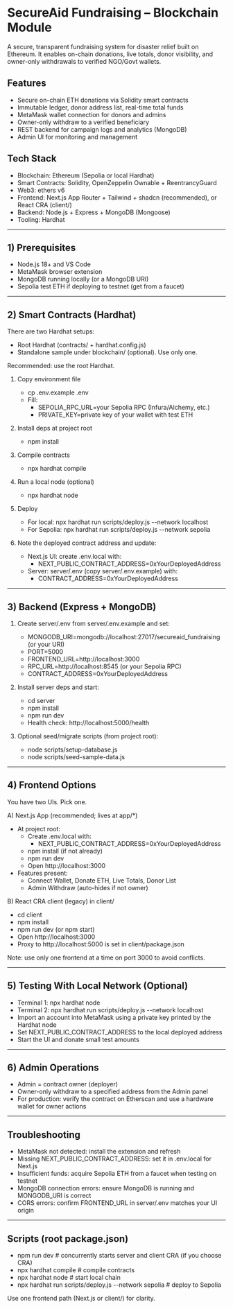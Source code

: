 # SecureAid Fundraising – Blockchain Module

A secure, transparent fundraising system for disaster relief built on Ethereum. It enables on-chain donations, live totals, donor visibility, and owner-only withdrawals to verified NGO/Govt wallets.

## Features
- Secure on-chain ETH donations via Solidity smart contracts
- Immutable ledger, donor address list, real-time total funds
- MetaMask wallet connection for donors and admins
- Owner-only withdraw to a verified beneficiary
- REST backend for campaign logs and analytics (MongoDB)
- Admin UI for monitoring and management

## Tech Stack
- Blockchain: Ethereum (Sepolia or local Hardhat)
- Smart Contracts: Solidity, OpenZeppelin Ownable + ReentrancyGuard
- Web3: ethers v6
- Frontend: Next.js App Router + Tailwind + shadcn (recommended), or React CRA (client/)
- Backend: Node.js + Express + MongoDB (Mongoose)
- Tooling: Hardhat

---

## 1) Prerequisites
- Node.js 18+ and VS Code
- MetaMask browser extension
- MongoDB running locally (or a MongoDB URI)
- Sepolia test ETH if deploying to testnet (get from a faucet)

---

## 2) Smart Contracts (Hardhat)

There are two Hardhat setups:
- Root Hardhat (contracts/ + hardhat.config.js)
- Standalone sample under blockchain/ (optional). Use only one.

Recommended: use the root Hardhat.

1. Copy environment file
   - cp .env.example .env
   - Fill:
     - SEPOLIA_RPC_URL=your Sepolia RPC (Infura/Alchemy, etc.)
     - PRIVATE_KEY=private key of your wallet with test ETH

2. Install deps at project root
   - npm install

3. Compile contracts
   - npx hardhat compile

4. Run a local node (optional)
   - npx hardhat node

5. Deploy
   - For local: npx hardhat run scripts/deploy.js --network localhost
   - For Sepolia: npx hardhat run scripts/deploy.js --network sepolia

6. Note the deployed contract address and update:
   - Next.js UI: create .env.local with:
     - NEXT_PUBLIC_CONTRACT_ADDRESS=0xYourDeployedAddress
   - Server: server/.env (copy server/.env.example) with:
     - CONTRACT_ADDRESS=0xYourDeployedAddress

---

## 3) Backend (Express + MongoDB)

1. Create server/.env from server/.env.example and set:
   - MONGODB_URI=mongodb://localhost:27017/secureaid_fundraising (or your URI)
   - PORT=5000
   - FRONTEND_URL=http://localhost:3000
   - RPC_URL=http://localhost:8545 (or your Sepolia RPC)
   - CONTRACT_ADDRESS=0xYourDeployedAddress

2. Install server deps and start:
   - cd server
   - npm install
   - npm run dev
   - Health check: http://localhost:5000/health

3. Optional seed/migrate scripts (from project root):
   - node scripts/setup-database.js
   - node scripts/seed-sample-data.js

---

## 4) Frontend Options

You have two UIs. Pick one.

A) Next.js App (recommended; lives at app/*)
- At project root:
  - Create .env.local with:
    - NEXT_PUBLIC_CONTRACT_ADDRESS=0xYourDeployedAddress
  - npm install (if not already)
  - npm run dev
  - Open http://localhost:3000
- Features present:
  - Connect Wallet, Donate ETH, Live Totals, Donor List
  - Admin Withdraw (auto-hides if not owner)

B) React CRA client (legacy) in client/
- cd client
- npm install
- npm run dev (or npm start)
- Open http://localhost:3000
- Proxy to http://localhost:5000 is set in client/package.json

Note: use only one frontend at a time on port 3000 to avoid conflicts.

---

## 5) Testing With Local Network (Optional)
- Terminal 1: npx hardhat node
- Terminal 2: npx hardhat run scripts/deploy.js --network localhost
- Import an account into MetaMask using a private key printed by the Hardhat node
- Set NEXT_PUBLIC_CONTRACT_ADDRESS to the local deployed address
- Start the UI and donate small test amounts

---

## 6) Admin Operations
- Admin = contract owner (deployer)
- Owner-only withdraw to a specified address from the Admin panel
- For production: verify the contract on Etherscan and use a hardware wallet for owner actions

---

## Troubleshooting
- MetaMask not detected: install the extension and refresh
- Missing NEXT_PUBLIC_CONTRACT_ADDRESS: set it in .env.local for Next.js
- Insufficient funds: acquire Sepolia ETH from a faucet when testing on testnet
- MongoDB connection errors: ensure MongoDB is running and MONGODB_URI is correct
- CORS errors: confirm FRONTEND_URL in server/.env matches your UI origin

---

## Scripts (root package.json)
- npm run dev           # concurrently starts server and client CRA (if you choose CRA)
- npx hardhat compile   # compile contracts
- npx hardhat node      # start local chain
- npx hardhat run scripts/deploy.js --network sepolia  # deploy to Sepolia

Use one frontend path (Next.js or client/) for clarity.
